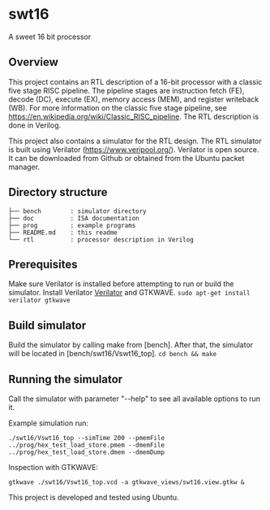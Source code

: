 # swt16
A sweet 16 bit processor

## Overview
This project contains an RTL description of a 16-bit processor with a classic five stage RISC pipeline. The pipeline stages are instruction fetch (FE), decode (DC), execute (EX), memory access (MEM), and register writeback (WB). For more information on the classic five stage pipeline, see https://en.wikipedia.org/wiki/Classic_RISC_pipeline. The RTL description is done in Verilog.

This project also contains a simulator for the RTL design.
The RTL simulator is built using Verilator (https://www.veripool.org/).
Verilator is open source. It can be downloaded from Github or obtained from the Ubuntu packet manager.

## Directory structure
```
├── bench        : simulator directory
├── doc          : ISA documentation
├── prog         : example programs
├── README.md    : this readme
└── rtl          : processor description in Verilog
```
## Prerequisites
Make sure Verilator is installed before attempting to run or build the simulator.
Install Verilator [Verilator](https://www.veripool.org/) and GTKWAVE.
`sudo apt-get install verilator gtkwave`

## Build simulator
Build the simulator by calling make from [bench]. After that, the simulator will be located in [bench/swt16/Vswt16_top].
`cd bench && make`

## Running the simulator
Call the simulator with parameter "--help" to see all available options to run it.

Example simulation run:

`./swt16/Vswt16_top --simTime 200 --pmemFile ../prog/hex_test_load_store.pmem --dmemFile ../prog/hex_test_load_store.dmem --dmemDump`

Inspection with GTKWAVE: 

`gtkwave ./swt16/Vswt16_top.vcd -a gtkwave_views/swt16.view.gtkw &`

This project is developed and tested using Ubuntu.
